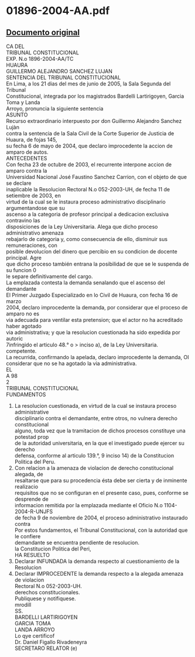 
01896-2004-AA.pdf
=================
  
[Documento original](https://tc.gob.pe/jurisprudencia/2005/01896-2004-AA.pdf)  
---  
CA DEL  
TRIBUNAL CONSTITUCIONAL  
EXP. N.o 1896-2004-AA/TC  
HUAURA  
GUILLERMO ALEJANDRO SANCHEZ LUJAN  
SENTENCIA DEL TRIBUNAL CONSTITUCIONAL  
En Lima, a los 21 dias del mes de junio de 2005, la Sala Segunda del Tribunal  
Constitucional, integrada por los magistrados Bardelli Lartirigoyen, Garcia Toma y Landa  
Arroyo, pronuncia la siguiente sentencia  
ASUNTO  
Recurso extraordinario interpuesto por don Guillermo Alejandro Sanchez Lujàn  
contra la sentencia de la Sala Civil de la Corte Superior de Justicia de Huaura, de fojas 145,  
su fecha 6 de mayo de 2004, que declaro improcedente la accion de amparo de autos.  
ANTECEDENTES  
Con fecha 23 de octubre de 2003, el recurrente interpone accion de amparo contra la  
Universidad Nacional José Faustino Sanchez Carrion, con el objeto de que se declare  
inaplicable la Resolucion Rectoral N.o 052-2003-UH, de fecha 11 de setiembre de 2003, en  
virtud de la cual se le instaura proceso administrativo disciplinario argumentandose que su  
ascenso a la categoria de profesor principal a dedicacion exclusiva contravino las  
disposiciones de la Ley Universitaria. Alega que dicho proceso administrativo amenaza  
rebajarlo de categoria y, como consecuencia de ello, disminuir sus remuneraciones, con  
posible devolucion del dinero que percibio en su condicion de docente principal. Agre  
que dicho proceso también entrana la posibilidad de que se le suspenda de su funcion 0  
le separe definitivamente del cargo.  
La emplazada contesta la demanda senalando que el ascenso del demandante  
El Primer Juzgado Especializado en lo Civil de Huaura, con fecha 16 de marzo  
2004, declaro improcedente la demanda, por considerar que el proceso de amparo no es  
via adecuada para ventilar esta pretension; que el actor no ha acreditado haber agotado  
via administrativa; y que la resolucion cuestionada ha sido expedida por autoric  
7infringido el articulo 48.° o > inciso a), de la Ley Universitaria.  
competente.  
La recurrida, confirmando la apelada, declaro improcedente la demanda, OI  
considerar que no se ha agotado la via administrativa.  
EL  
A 98  
2  
TRIBUNAL CONSTITUCIONAL  
FUNDAMENTOS  
1. La resolucion cuestionada, en virtud de la cual se instaura proceso administrative  
disciplinario contra el demandante, entre otros, no vulnera derecho constitucional  
alguno, toda vez que la tramitacion de dichos procesos constituye una potestad prop  
de la autoridad universitaria, en la que el investigado puede ejercer su derecho  
defensa, conforme al articulo 139.°, 9 inciso 14) de la Constitucion Politica del Peru.  
2. Con relacion a la amenaza de violacion de derecho constitucional alegada, de  
resaltarse que para su procedencia ésta debe ser cierta y de inminente realizacio  
requisitos que no se configuran en el presente caso, pues, conforme se desprende de  
informacion remitida por la emplazada mediante el Oficio N.o 1104-2004-R-UNJFS  
de fecha 9 de noviembre de 2004, el proceso administrativo instaurado contra  
Por estos fundamentos, el Tribunal Constitucional, con la autoridad que le confiere  
demandante se encuentra pendiente de resolucion.  
la Constitucion Politica del Peri,  
HA RESUELTO  
1. Declarar INFUNDADA la demanda respecto al cuestionamiento de la Resolucion  
2. Declarar IMPROCEDENTE la demanda respecto a la alegada amenaza de violacion  
Rectoral N.o 052-2003-UH.  
derechos constitucionales.  
Publiquese y notifiquese.  
mrodill  
SS.  
BARDELLI LARTIRIGOYEN  
GARCIA TOMA  
LANDA ARROYO  
Lo qye certificof  
Dr. Daniel Figallo Rivadeneyra  
SECRETARO RELATOR (e)